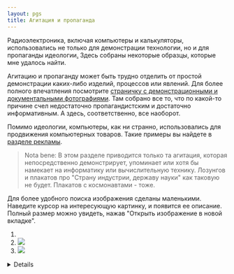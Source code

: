 ```yaml
---
layout: pgs
title: Агитация и пропаганда
---
```


Радиоэлектроника, включая компьютеры и калькуляторы, использовались не только для демонстрации технологии, но и для пропаганды идеологии[.](. "Но у нее бывают и минусы...") Здесь собраны некоторые образцы, которые мне удалось найти.

Агитацию и пропаганду может быть трудно отделить от простой демонстрации каких-либо изделий, процессов или явлений. Для более полного впечатления посмотрите [страничку с демонстрационными и документальными фотографиями](../documentary). Там собрано все то, что по какой-то причине счел недостаточно пропагандистским и достаточно информативным. А здесь, соответственно, все наоборот.

Помимо идеологии, компьютеры, как ни странно, использовались для продвижения компьютерных товаров. Такие примеры вы найдете в [разделе рекламы](../advetisement).

> Nota bene:
> В этом разделе приводится только та агитация, которая непосредственно демонстрирует, упоминает или хотя бы намекает на информатику или вычислительную технику. Лозунгов и плакатов про "Страну индустрии, державу науки" как таковую не будет. Плакатов с космонавтами - тоже.

Для более удобного поиска изображения сделаны маленькими. Наведите курсор на интересующую картинку, и появится ее описание. Полный размер можно увидеть, нажав "Открыть изображение в новой вкладке".

1) [<img srs="https://archive.radio.ru/web/img/1986/p.1986-01.000.jpg">](https://archive.radio.ru/web/img/1986/b.1986-01.000.jpg)
2) [<img src="https://archive.radio.ru/web/img/1984/f.1984-08.001.jpg">](https://archive.radio.ru/web/img/1984/f.1984-08.001.jpg)
3) [<img src="https://archive.radio.ru/web/img/1985/p.1985-09.018.jpg">](https://archive.radio.ru/web/img/1985/b.1985-09.018.jpg)

<details>
  1. Журнал 'Радио', № 1 (январь) за 1986 г. На этом съезде эпоха развитого социализма будет названа 'эпохой застоя', и впервые обратит на себя внимание широкой общественности тогда еще первый секретарь Московского горкома партии Б.Н.Ельцин.
      <br>
  2. Журнал 'Радио', № 8 (август) за 1984 г. На 2-й странице обложки представлен коллаж из обложек журналов прошлых лет, начиная с 1975 по 1984 (кроме 1982). На обложке за 1977 г. изображены три устройства: калькуляторы Б3-18А, Б3-18М и неизвестный мне калькулятор вверху. В 'агитпроп' эта страница помещена только из-за Ленина и съезда КПСС. Саму обложку с калькуляторами можно увидеть в разделе 'Реклама'
     <br>
  3. Журнал 'Радио', № 9 (сентябрь) за 1985 г. Микрофиша - это что-то вроде набора микрофотографий, расположенных в несколько рядов. Не то чтобы относится к вычислительной технике, но всяко относится к информатике и хранению данных. Пусть будет и в музее, и в этом разделе, раз уж на наших микрофишах напечатали Полное собрание сочинений В.И.Ленина.
</details>


